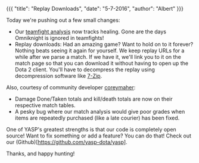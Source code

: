 {{{
  "title": "Replay Downloads",
  "date": "5-7-2016",
  "author": "Albert"
}}}

Today we're pushing out a few small changes:

* Our [teamfight analysis](https://yasp.co/matches/2347466447/teamfights#0) now tracks healing. Gone are the days
  Omniknight is ignored in teamfights!
* Replay downloads: Had an amazing game? Want to hold on to it forever? Nothing beats seeing it again for yourself.
  We keep replay URLs for a while after we parse a match. If we have it, we'll link you to it on the match page 
  so that you can download it without having to open up the Dota 2 client. You'll have to decompress the replay
  using decompression software like [7-Zip](http://www.7-zip.org/).

Also, courtesy of community developer [coreymaher](https://github.com/coreymaher):

* Damage Done/Taken totals and kill/death totals are now on their respective match tables.
* A pesky bug where our match analysis would give poor grades when items are repeatedly purchased
 (like a late courier) has been fixed.

One of YASP's greatest strengths is that our code is completely open source! Want to fix something or add a feature?
You can do that! Check out our (Github)[https://github.com/yasp-dota/yasp].

Thanks, and happy hunting!